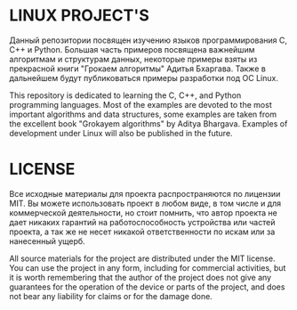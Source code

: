 # LINUX PROJECT'S

Данный репозитории посвящен изучению языков программирования C, C++ и Python. Большая часть примеров посвящена важнейшим алгоритмам и структурам данных, некоторые примеры взяты из прекрасной книги "Грокаем алгоритмы" Адитья Бхаргава. Также в дальнейшем будут публиковаться примеры разработки под ОС Linux. 

This repository is dedicated to learning the C, C++, and Python programming languages. Most of the examples are devoted to the most important algorithms and data structures, some examples are taken from the excellent book "Grokayem algorithms" by Aditya Bhargava. Examples of development under Linux will also be published in the future.

# LICENSE

Все исходные материалы для проекта распространяются по лицензии MIT. Вы можете использовать проект в любом виде,
в том числе и для коммерческой деятельности, но стоит помнить, что автор проекта не дает никаких гарантий на
работоспособность устройства или частей проекта, а так же не несет никакой ответственности по искам или
за нанесенный ущерб.

All source materials for the project are distributed under the MIT license. You can use the project in any form,
including for commercial activities, but it is worth remembering that the author of the project does not give any guarantees for
the operation of the device or parts of the project, and does not bear any liability for claims or
for the damage done.
